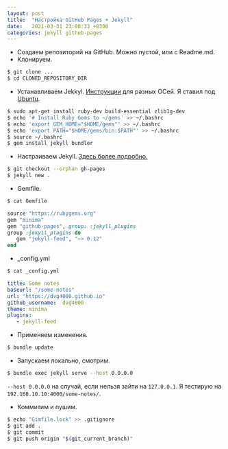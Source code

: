 ```yaml
---
layout: post
title:  "Настройка GitHub Pages + Jekyll"
date:   2021-03-31 23:00:33 +0300
categories: jekyll github-pages
---
```

- Создаем репозиторий на GitHub. Можно пустой, или с Readme.md.
- Клонируем.
```sh
$ git clone ...
$ cd CLONED_REPOSITORY_DIR
```
- Устанавливаем Jekkyl.
[Инструкции](https://jekyllrb.com/docs/installation/) для разных ОСей. Я ставил под
[Ubuntu](https://jekyllrb.com/docs/installation/ubuntu/).
```sh
$ sudo apt-get install ruby-dev build-essential zlib1g-dev
$ echo '# Install Ruby Gems to ~/gems' >> ~/.bashrc
$ echo 'export GEM_HOME="$HOME/gems"' >> ~/.bashrc
$ echo 'export PATH="$HOME/gems/bin:$PATH"' >> ~/.bashrc
$ source ~/.bashrc
$ gem install jekyll bundler
```
- Настраиваем Jekyll.
[Здесь более подробно.](https://docs.github.com/en/github/working-with-github-pages/creating-a-github-pages-site-with-jekyll)
```sh
$ git checkout --orphan gh-pages
$ jekyll new .
```
- Gemfile.
```sh
$ cat Gemfile
```
```ruby
source "https://rubygems.org"
gem "minima"
gem "github-pages", group: :jekyll_plugins
group :jekyll_plugins do
   gem "jekyll-feed", "~> 0.12"
end
```
- _config.yml
```sh
$ cat _config.yml
```

  ```yml
  title: Some notes
  baseurl: "/some-notes"
  url: "https://dvg4000.github.io" 
  github_username:  dvg4000
  theme: minima
  plugins:
     - jekyll-feed
  ```

- Применяем изменения.
```sh
$ bundle update
```
- Запускаем локально, смотрим.
```sh
$ bundle exec jekyll serve --host 0.0.0.0
```
`--host 0.0.0.0` на случай, если нельзя зайти на `127.0.0.1`. Я тестирую на 
`192.168.10.10:4000/some-notes/`.
- Коммитим и пушим.
```sh
$ echo "Gimfile.lock" >> .gitignore
$ git add .
$ git commit 
$ git push origin "$(git_current_branch)"
```

